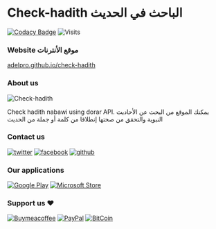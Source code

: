 # Check-hadith الباحث في الحديث

[![Codacy Badge](https://app.codacy.com/project/badge/Grade/b580d3158ca8406b85d1d1be848eae44)](https://www.codacy.com/gh/adelpro/check-hadith/dashboard?utm_source=github.com&utm_medium=referral&utm_content=adelpro/check-hadith&utm_campaign=Badge_Grade)
![Visits](https://komarev.com/ghpvc/?username=adelpro&style=flat-squar&color=brightgreen)

### Website موقع الأنترنات

[adelpro.github.io/check-hadith](https://adelpro.github.io/check-hadith/index.html)

### About us

![Check-hadith](https://adelpro.github.io/check-hadith/images/256x256.webp)

Check hadith nabawi using dorar API.
يمكنك الموقع من البحث عن الأحاديث النبوية والتحقق من صحتها إنطلاقا من كلمة
أو جملة من الحديث

### Contact us

[![twitter][1.1]][1]
[![facebook][2.1]][2]
[![github][3.1]][3]

### Our applications

[![Google Play][4.1]][4]
[![Microsoft Store][5.1]][5]

### Support us ❤️

[![Buymeacoffee](https://badgen.net/badge/icon/buymeacoffee?icon=buymeacoffee&label)](https://www.buymeacoffee.com/Adel.benyahia/)
[![PayPal](https://badgen.net/badge/icon/PayPal?icon=https://simpleicons.now.sh/paypal/fff&label)](https://www.paypal.com/paypalme/adelbenyahia)
[![BitCoin](https://badgen.net/badge/icon/bitcoin?icon=bitcoin&label)](bitcoin:1PstR1HYTG8FbVRR7YZhQftYumVAURXuq7?label=Quranipfs&message=Payment%20to%20Quranipfs)

[1.1]: http://i.imgur.com/tXSoThF.png "twitter icon with padding"
[2.1]: http://i.imgur.com/P3YfQoD.png "facebook icon with padding"
[3.1]: http://i.imgur.com/0o48UoR.png "github icon with padding"
[1]: https://www.twitter.com/quranipfs
[2]: https://www.facebook.com/wathakker.wakf
[3]: https://github.com/adelpro/check-hadith
[4]: https://play.google.com/store/apps/details?id=app.web.checkhadith.twa&pcampaignid=pcampaignidMKT-Other-global-all-co-prtnr-py-PartBadge-Mar2515-1
[4.1]: https://play.google.com/intl/en_us/badges/static/images/badges/ar_badge_web_generic.png
[5]: https://www.microsoft.com/store/apps/9NN5H6LV53DS?cid=storebadge&ocid=badge
[5.1]: https://developer.microsoft.com/store/badges/images/Arabic_get_it_from_MS.png
